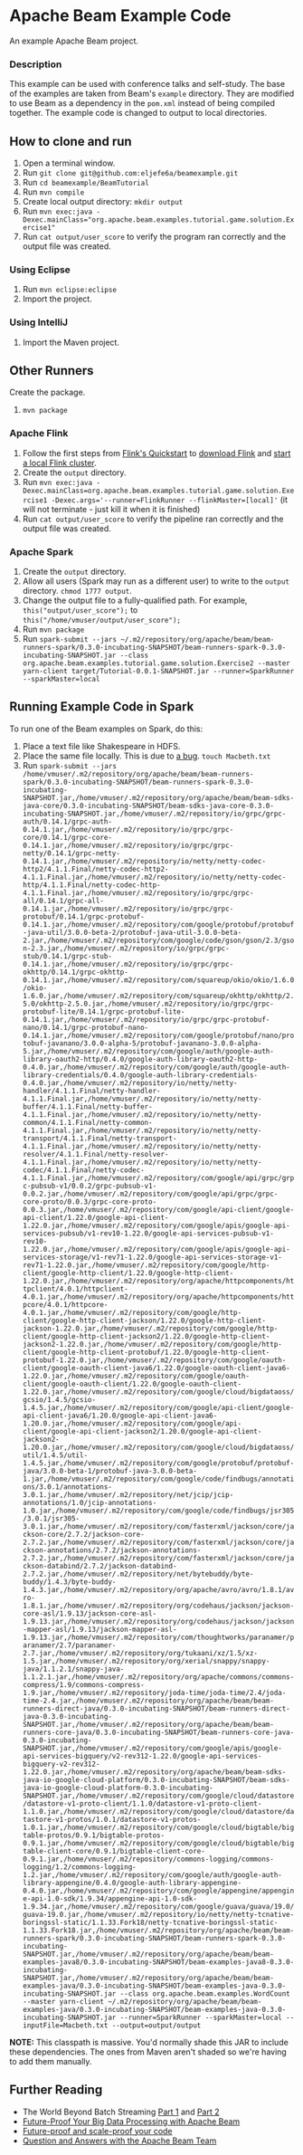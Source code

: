 # Apache Beam Example Code

An example Apache Beam project.

### Description

This example can be used with conference talks and self-study. The base of the examples are taken from Beam's `example` directory. They are modified to use Beam as a dependency in the `pom.xml` instead of being compiled together. The example code is changed to output to local directories.

## How to clone and run

1. Open a terminal window.
1. Run `git clone git@github.com:eljefe6a/beamexample.git`
1. Run `cd beamexample/BeamTutorial`
1. Run `mvn compile`
1. Create local output directory: `mkdir output`
1. Run `mvn exec:java -Dexec.mainClass="org.apache.beam.examples.tutorial.game.solution.Exercise1"`
1. Run `cat output/user_score` to verify the program ran correctly and the output file was created.

### Using Eclipse

1. Run `mvn eclipse:eclipse`
1. Import the project.

### Using IntelliJ

1. Import the Maven project.

## Other Runners

Create the package.

1. `mvn package`

### Apache Flink

1. Follow the first steps from [Flink's Quickstart](https://ci.apache.org/projects/flink/flink-docs-release-1.1/quickstart/setup_quickstart.html) to [download Flink](https://ci.apache.org/projects/flink/flink-docs-release-1.1/quickstart/setup_quickstart.html#download) and [start a local Flink cluster](https://ci.apache.org/projects/flink/flink-docs-release-1.1/quickstart/setup_quickstart.html#start-a-local-flink-cluster).
1. Create the `output` directory.
1. Run `mvn exec:java -Dexec.mainClass=org.apache.beam.examples.tutorial.game.solution.Exercise1 -Dexec.args='--runner=FlinkRunner --flinkMaster=[local]'` (it will not terminate - just kill it when it is finished)
1. Run `cat output/user_score` to verify the pipeline ran correctly and the output file was created.

### Apache Spark

1. Create the `output` directory.
1. Allow all users (Spark may run as a different user) to write to the `output` directory. `chmod 1777 output`.
1. Change the output file to a fully-qualified path. For example, `this("output/user_score");` to `this("/home/vmuser/output/user_score");`
1. Run `mvn package`
1. Run `spark-submit --jars ~/.m2/repository/org/apache/beam/beam-runners-spark/0.3.0-incubating-SNAPSHOT/beam-runners-spark-0.3.0-incubating-SNAPSHOT.jar --class org.apache.beam.examples.tutorial.game.solution.Exercise2 --master yarn-client target/Tutorial-0.0.1-SNAPSHOT.jar --runner=SparkRunner --sparkMaster=local`

## Running Example Code in Spark

To run one of the Beam examples on Spark, do this:

1. Place a text file like Shakespeare in HDFS.
1. Place the same file locally. This is due to [a bug](https://issues.apache.org/jira/browse/BEAM-645). `touch Macbeth.txt`
1. Run `spark-submit --jars /home/vmuser/.m2/repository/org/apache/beam/beam-runners-spark/0.3.0-incubating-SNAPSHOT/beam-runners-spark-0.3.0-incubating-SNAPSHOT.jar,/home/vmuser/.m2/repository/org/apache/beam/beam-sdks-java-core/0.3.0-incubating-SNAPSHOT/beam-sdks-java-core-0.3.0-incubating-SNAPSHOT.jar,/home/vmuser/.m2/repository/io/grpc/grpc-auth/0.14.1/grpc-auth-0.14.1.jar,/home/vmuser/.m2/repository/io/grpc/grpc-core/0.14.1/grpc-core-0.14.1.jar,/home/vmuser/.m2/repository/io/grpc/grpc-netty/0.14.1/grpc-netty-0.14.1.jar,/home/vmuser/.m2/repository/io/netty/netty-codec-http2/4.1.1.Final/netty-codec-http2-4.1.1.Final.jar,/home/vmuser/.m2/repository/io/netty/netty-codec-http/4.1.1.Final/netty-codec-http-4.1.1.Final.jar,/home/vmuser/.m2/repository/io/grpc/grpc-all/0.14.1/grpc-all-0.14.1.jar,/home/vmuser/.m2/repository/io/grpc/grpc-protobuf/0.14.1/grpc-protobuf-0.14.1.jar,/home/vmuser/.m2/repository/com/google/protobuf/protobuf-java-util/3.0.0-beta-2/protobuf-java-util-3.0.0-beta-2.jar,/home/vmuser/.m2/repository/com/google/code/gson/gson/2.3/gson-2.3.jar,/home/vmuser/.m2/repository/io/grpc/grpc-stub/0.14.1/grpc-stub-0.14.1.jar,/home/vmuser/.m2/repository/io/grpc/grpc-okhttp/0.14.1/grpc-okhttp-0.14.1.jar,/home/vmuser/.m2/repository/com/squareup/okio/okio/1.6.0/okio-1.6.0.jar,/home/vmuser/.m2/repository/com/squareup/okhttp/okhttp/2.5.0/okhttp-2.5.0.jar,/home/vmuser/.m2/repository/io/grpc/grpc-protobuf-lite/0.14.1/grpc-protobuf-lite-0.14.1.jar,/home/vmuser/.m2/repository/io/grpc/grpc-protobuf-nano/0.14.1/grpc-protobuf-nano-0.14.1.jar,/home/vmuser/.m2/repository/com/google/protobuf/nano/protobuf-javanano/3.0.0-alpha-5/protobuf-javanano-3.0.0-alpha-5.jar,/home/vmuser/.m2/repository/com/google/auth/google-auth-library-oauth2-http/0.4.0/google-auth-library-oauth2-http-0.4.0.jar,/home/vmuser/.m2/repository/com/google/auth/google-auth-library-credentials/0.4.0/google-auth-library-credentials-0.4.0.jar,/home/vmuser/.m2/repository/io/netty/netty-handler/4.1.1.Final/netty-handler-4.1.1.Final.jar,/home/vmuser/.m2/repository/io/netty/netty-buffer/4.1.1.Final/netty-buffer-4.1.1.Final.jar,/home/vmuser/.m2/repository/io/netty/netty-common/4.1.1.Final/netty-common-4.1.1.Final.jar,/home/vmuser/.m2/repository/io/netty/netty-transport/4.1.1.Final/netty-transport-4.1.1.Final.jar,/home/vmuser/.m2/repository/io/netty/netty-resolver/4.1.1.Final/netty-resolver-4.1.1.Final.jar,/home/vmuser/.m2/repository/io/netty/netty-codec/4.1.1.Final/netty-codec-4.1.1.Final.jar,/home/vmuser/.m2/repository/com/google/api/grpc/grpc-pubsub-v1/0.0.2/grpc-pubsub-v1-0.0.2.jar,/home/vmuser/.m2/repository/com/google/api/grpc/grpc-core-proto/0.0.3/grpc-core-proto-0.0.3.jar,/home/vmuser/.m2/repository/com/google/api-client/google-api-client/1.22.0/google-api-client-1.22.0.jar,/home/vmuser/.m2/repository/com/google/apis/google-api-services-pubsub/v1-rev10-1.22.0/google-api-services-pubsub-v1-rev10-1.22.0.jar,/home/vmuser/.m2/repository/com/google/apis/google-api-services-storage/v1-rev71-1.22.0/google-api-services-storage-v1-rev71-1.22.0.jar,/home/vmuser/.m2/repository/com/google/http-client/google-http-client/1.22.0/google-http-client-1.22.0.jar,/home/vmuser/.m2/repository/org/apache/httpcomponents/httpclient/4.0.1/httpclient-4.0.1.jar,/home/vmuser/.m2/repository/org/apache/httpcomponents/httpcore/4.0.1/httpcore-4.0.1.jar,/home/vmuser/.m2/repository/com/google/http-client/google-http-client-jackson/1.22.0/google-http-client-jackson-1.22.0.jar,/home/vmuser/.m2/repository/com/google/http-client/google-http-client-jackson2/1.22.0/google-http-client-jackson2-1.22.0.jar,/home/vmuser/.m2/repository/com/google/http-client/google-http-client-protobuf/1.22.0/google-http-client-protobuf-1.22.0.jar,/home/vmuser/.m2/repository/com/google/oauth-client/google-oauth-client-java6/1.22.0/google-oauth-client-java6-1.22.0.jar,/home/vmuser/.m2/repository/com/google/oauth-client/google-oauth-client/1.22.0/google-oauth-client-1.22.0.jar,/home/vmuser/.m2/repository/com/google/cloud/bigdataoss/gcsio/1.4.5/gcsio-1.4.5.jar,/home/vmuser/.m2/repository/com/google/api-client/google-api-client-java6/1.20.0/google-api-client-java6-1.20.0.jar,/home/vmuser/.m2/repository/com/google/api-client/google-api-client-jackson2/1.20.0/google-api-client-jackson2-1.20.0.jar,/home/vmuser/.m2/repository/com/google/cloud/bigdataoss/util/1.4.5/util-1.4.5.jar,/home/vmuser/.m2/repository/com/google/protobuf/protobuf-java/3.0.0-beta-1/protobuf-java-3.0.0-beta-1.jar,/home/vmuser/.m2/repository/com/google/code/findbugs/annotations/3.0.1/annotations-3.0.1.jar,/home/vmuser/.m2/repository/net/jcip/jcip-annotations/1.0/jcip-annotations-1.0.jar,/home/vmuser/.m2/repository/com/google/code/findbugs/jsr305/3.0.1/jsr305-3.0.1.jar,/home/vmuser/.m2/repository/com/fasterxml/jackson/core/jackson-core/2.7.2/jackson-core-2.7.2.jar,/home/vmuser/.m2/repository/com/fasterxml/jackson/core/jackson-annotations/2.7.2/jackson-annotations-2.7.2.jar,/home/vmuser/.m2/repository/com/fasterxml/jackson/core/jackson-databind/2.7.2/jackson-databind-2.7.2.jar,/home/vmuser/.m2/repository/net/bytebuddy/byte-buddy/1.4.3/byte-buddy-1.4.3.jar,/home/vmuser/.m2/repository/org/apache/avro/avro/1.8.1/avro-1.8.1.jar,/home/vmuser/.m2/repository/org/codehaus/jackson/jackson-core-asl/1.9.13/jackson-core-asl-1.9.13.jar,/home/vmuser/.m2/repository/org/codehaus/jackson/jackson-mapper-asl/1.9.13/jackson-mapper-asl-1.9.13.jar,/home/vmuser/.m2/repository/com/thoughtworks/paranamer/paranamer/2.7/paranamer-2.7.jar,/home/vmuser/.m2/repository/org/tukaani/xz/1.5/xz-1.5.jar,/home/vmuser/.m2/repository/org/xerial/snappy/snappy-java/1.1.2.1/snappy-java-1.1.2.1.jar,/home/vmuser/.m2/repository/org/apache/commons/commons-compress/1.9/commons-compress-1.9.jar,/home/vmuser/.m2/repository/joda-time/joda-time/2.4/joda-time-2.4.jar,/home/vmuser/.m2/repository/org/apache/beam/beam-runners-direct-java/0.3.0-incubating-SNAPSHOT/beam-runners-direct-java-0.3.0-incubating-SNAPSHOT.jar,/home/vmuser/.m2/repository/org/apache/beam/beam-runners-core-java/0.3.0-incubating-SNAPSHOT/beam-runners-core-java-0.3.0-incubating-SNAPSHOT.jar,/home/vmuser/.m2/repository/com/google/apis/google-api-services-bigquery/v2-rev312-1.22.0/google-api-services-bigquery-v2-rev312-1.22.0.jar,/home/vmuser/.m2/repository/org/apache/beam/beam-sdks-java-io-google-cloud-platform/0.3.0-incubating-SNAPSHOT/beam-sdks-java-io-google-cloud-platform-0.3.0-incubating-SNAPSHOT.jar,/home/vmuser/.m2/repository/com/google/cloud/datastore/datastore-v1-proto-client/1.1.0/datastore-v1-proto-client-1.1.0.jar,/home/vmuser/.m2/repository/com/google/cloud/datastore/datastore-v1-protos/1.0.1/datastore-v1-protos-1.0.1.jar,/home/vmuser/.m2/repository/com/google/cloud/bigtable/bigtable-protos/0.9.1/bigtable-protos-0.9.1.jar,/home/vmuser/.m2/repository/com/google/cloud/bigtable/bigtable-client-core/0.9.1/bigtable-client-core-0.9.1.jar,/home/vmuser/.m2/repository/commons-logging/commons-logging/1.2/commons-logging-1.2.jar,/home/vmuser/.m2/repository/com/google/auth/google-auth-library-appengine/0.4.0/google-auth-library-appengine-0.4.0.jar,/home/vmuser/.m2/repository/com/google/appengine/appengine-api-1.0-sdk/1.9.34/appengine-api-1.0-sdk-1.9.34.jar,/home/vmuser/.m2/repository/com/google/guava/guava/19.0/guava-19.0.jar,/home/vmuser/.m2/repository/io/netty/netty-tcnative-boringssl-static/1.1.33.Fork18/netty-tcnative-boringssl-static-1.1.33.Fork18.jar,/home/vmuser/.m2/repository/org/apache/beam/beam-runners-spark/0.3.0-incubating-SNAPSHOT/beam-runners-spark-0.3.0-incubating-SNAPSHOT.jar,/home/vmuser/.m2/repository/org/apache/beam/beam-examples-java8/0.3.0-incubating-SNAPSHOT/beam-examples-java8-0.3.0-incubating-SNAPSHOT.jar,/home/vmuser/.m2/repository/org/apache/beam/beam-examples-java/0.3.0-incubating-SNAPSHOT/beam-examples-java-0.3.0-incubating-SNAPSHOT.jar --class org.apache.beam.examples.WordCount --master yarn-client ~/.m2/repository/org/apache/beam/beam-examples-java/0.3.0-incubating-SNAPSHOT/beam-examples-java-0.3.0-incubating-SNAPSHOT.jar --runner=SparkRunner --sparkMaster=local --inputFile=Macbeth.txt --output=output/output`

**NOTE:** This classpath is massive. You'd normally shade this JAR to include these dependencies. The ones from Maven aren't shaded so we're having to add them manually.

## Further Reading

* The World Beyond Batch Streaming [Part 1](https://www.oreilly.com/ideas/the-world-beyond-batch-streaming-101) and [Part 2](https://www.oreilly.com/ideas/the-world-beyond-batch-streaming-102)
* [Future-Proof Your Big Data Processing with Apache Beam](http://thenewstack.io/apache-beam-will-make-big-difference-organization/)
* [Future-proof and scale-proof your code](https://www.oreilly.com/ideas/future-proof-and-scale-proof-your-code)
* [Question and Answers with the Apache Beam Team](http://www.jesse-anderson.com/2016/07/question-and-answers-with-the-apache-beam-team/)
